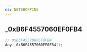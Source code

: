 ```yaml
---
ns: NETSHOPPING
---
```

## _0xB6F4557060EF0FB4

```c
// 0xB6F4557060EF0FB4
Any _0xB6F4557060EF0FB4();
```

